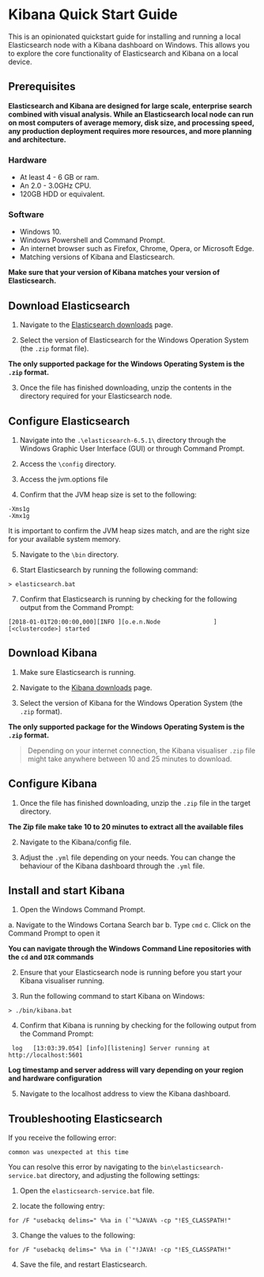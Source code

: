 # Kibana Quick Start Guide

This is an opinionated quickstart guide for installing and running
a local Elasticsearch node with a Kibana dashboard on Windows. This allows you to explore the
core functionality of Elasticsearch and Kibana on a local device.

## Prerequisites

**Elasticsearch and Kibana are designed for large scale, enterprise search combined with visual analysis. While
an Elasticsearch local node can run on most computers of average memory, disk size, and processing speed,
any production deployment requires more resources, and more planning and architecture.**  

### Hardware

* At least 4 - 6 GB or ram.
* An 2.0 - 3.0GHz CPU.
* 120GB HDD or equivalent.

### Software

* Windows 10.
* Windows Powershell and Command Prompt.
* An internet browser such as Firefox, Chrome, Opera, or Microsoft Edge.
* Matching versions of Kibana and Elasticsearch.

**Make sure that your version of Kibana matches your version of Elasticsearch.**

## Download Elasticsearch

1. Navigate to the [Elasticsearch downloads](https://www.elastic.co/downloads/elasticsearch) page.

2. Select the version of Elasticsearch for the Windows Operation System (the ``.zip`` format file).

**The only supported package for the Windows Operating System is the ``.zip`` format.**

3. Once the file has finished downloading, unzip the contents in the directory required for your Elasticsearch node.

## Configure Elasticsearch

1. Navigate into the ``.\elasticsearch-6.5.1\`` directory through the Windows Graphic User Interface (GUI) or
through Command Prompt.

2. Access the ``\config`` directory.

3. Access the jvm.options file

4. Confirm that the JVM heap size is set to the following:

```
-Xms1g
-Xmx1g
```

It is important to confirm the JVM heap sizes match, and are the right size for your available system memory.

5. Navigate to the ``\bin`` directory.

6. Start Elasticsearch by running the following command:

```
> elasticsearch.bat
```

7. Confirm that Elasticsearch is running by checking for the following output from the Command Prompt:

```
[2018-01-01T20:00:00,000][INFO ][o.e.n.Node               ] [<clustercode>] started
```

## Download Kibana

1. Make sure Elasticsearch is running.

2. Navigate to the [Kibana downloads](https://www.elastic.co/downloads/kibana) page.

3. Select the version of Kibana for the Windows Operation System (the ``.zip`` format).

**The only supported package for the Windows Operating System is the ``.zip`` format.**

  > Depending on your internet connection, the Kibana visualiser ``.zip`` file might take anywhere between 10 and 25 minutes to download.

## Configure Kibana

1. Once the file has finished downloading, unzip the ``.zip`` file in the target directory.

**The Zip file make take 10 to 20 minutes to extract all the available files**

2. Navigate to the Kibana/config file.

3. Adjust the ``.yml`` file depending on your needs. You can change the behaviour of the Kibana dashboard through the ``.yml`` file.

## Install and start Kibana

1. Open the Windows Command Prompt.

  a. Navigate to the Windows Cortana Search bar
  b. Type ``cmd``
  c. Click on the Command Prompt to open it

**You can navigate through the Windows Command Line repositories with the ``cd`` and ``DIR`` commands**

2. Ensure that your Elasticsearch node is running before you start your Kibana visualiser running.

3. Run the following command to start Kibana on Windows:

```
> ./bin/kibana.bat
```

4. Confirm that Kibana is running by checking for the following output from the Command Prompt:

```
 log   [13:03:39.054] [info][listening] Server running at http://localhost:5601
```

**Log timestamp and server address will vary depending on your region and hardware configuration**

5. Navigate to the localhost address to view the Kibana dashboard.


## Troubleshooting Elasticsearch

If you receive the following error:

``common was unexpected at this time``

You can resolve this error by navigating to the ``bin\elasticsearch-service.bat`` directory, and adjusting the following settings:

1. Open the ``elasticsearch-service.bat`` file.

2. locate the following entry:

```
for /F "usebackq delims=" %%a in (`"%JAVA% -cp "!ES_CLASSPATH!"
```

3. Change the values to the following:

```
for /F "usebackq delims=" %%a in (`"!JAVA! -cp "!ES_CLASSPATH!"
```

4. Save the file, and restart Elasticsearch.


